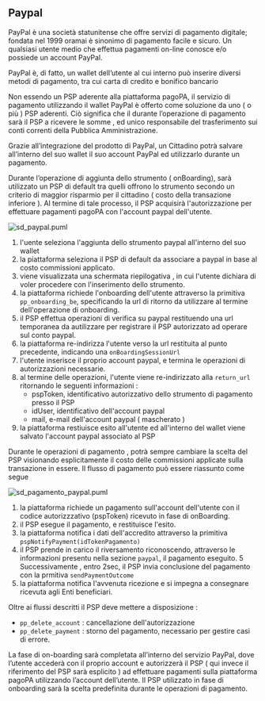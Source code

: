 ## Paypal

PayPal è una società statunitense che offre servizi di pagamento digitale; fondata nel 1999 oramai è sinonimo di pagamento facile e sicuro. Un qualsiasi utente medio che effettua pagamenti on-line conosce e/o possiede un account PayPal. 

PayPal è, di fatto, un wallet dell’utente al cui interno può inserire diversi metodi di pagamento, tra cui carta di credito e bonifico bancario 

Non essendo un PSP aderente alla piattaforma pagoPA, il servizio di pagamento utilizzando il wallet PayPal è offerto come soluzione da uno ( o più ) PSP aderenti. Ciò significa che il durante l’operazione di pagamento sarà il PSP a ricevere le somme , ed unico responsabile del trasferimento sui conti correnti della Pubblica Amministrazione.

Grazie all’integrazione del prodotto di PayPal, un Cittadino potrà salvare all’interno del suo wallet il suo account PayPal ed utilizzarlo durante un pagamento. 



Durante l’operazione di aggiunta dello strumento ( onBoarding), sarà utilizzato un PSP di default tra quelli  offrono lo strumento secondo un criterio di maggior risparmio per il cittadino ( costo della transazione inferiore ). Al termine di tale processo, il PSP acquisirà l'autorizzazione per effettuare pagamenti pagoPA con l'account paypal dell'utente.

![sd_paypal.puml](../diagrams/sd_paypal.png) 


1. l'uente seleziona l'aggiunta dello strumento paypal all'interno del suo wallet 
2. la piattaforma seleziona il PSP di default da associare a paypal in base al costo commissioni applicato.
3. viene visualizzata una schermata riepilogativa , in cui l'utente dichiara di voler procedere con l'inserimento dello strumento.
4. la piattaforma richiede l'onboarding dell'utente attraverso la primitiva `pp_onboarding_be`, specificando la url di ritorno da utilizzare al termine dell'operazione di onboarding.
5. il PSP effettua operazioni di verifica su paypal restituendo una url temporanea da autilizzare per registrare il PSP autorizzato ad operare sul conto paypal. 
6. la piattaforma re-indirizza l'utente verso la url restituita al punto precedente, indicando una `onBoardingSessionUrl`
4. l'utente inserisce il proprio account paypal, e termina le operazioni di autorizzazioni necessarie.
5. al termine delle operazioni, l'utente viene re-indirizzato alla `return_url` ritornando le seguenti informazioni :
    - pspToken, identificativo autorizzativo dello strumento di pagamento presso il PSP
    - idUser, identificativo dell'account paypal
    - mail, e-mail dell'account paypal ( mascherato ) 
6. la piattaforma restiuisce esito all'utente ed all'interno del wallet viene salvato l'account paypal associato al PSP

Durante le operazioni di pagamento , potrà sempre cambiare la scelta del PSP visionando esplicitamente il costo delle commissioni applicate sulla transazione in essere.
Il flusso di pagamento può essere riassunto come segue 



![sd_pagamento_paypal.puml](../diagrams/sd_pagamento_paypal.png) 

1. la piattaforma richiede un pagamento sull'account dell'utente con il codice autorizzzativo (pspToken) ricevuto in fase di onBoarding.
2. il PSP esegue il pagamento, e restituisce l'esito.
3. la piattaforma notifica i dati dell'accredito attraverso la primitiva `pspNotifyPayment(idTokenPagamento)`
4. il PSP prende in carico il riversamento riconoscendo, attraverso le informazioni presentu nella sezione `paypal`, il pagamento eseguito.
5 Successivamente , entro 2sec, il PSP invia conclusione del pagamento con la prmitiva `sendPaymentOutcome` 
6. la piattaforma notifica l'avvenuta ricezione e si impegna a consegnare ricevuta agli Enti beneficiari.



Oltre ai flussi descritti il PSP deve mettere a disposizione : 
- `pp_delete_account` : cancellazione dell'autorizzazione 
- `pp_delete_payment` : storno del pagamento, necessario per gestire casi di errore.


La fase di on-boarding sarà completata all’interno del servizio PayPal, dove l’utente accederà con il proprio account e autorizzerà il PSP ( qui invece il riferimento del PSP sarà esplicito ) ad effettuare pagamenti sulla piattaforma pagoPA utilizzando l’account dell’utente. Il PSP utilizzato in fase di onboarding sarà la scelta predefinita durante le operazioni di pagamento.

